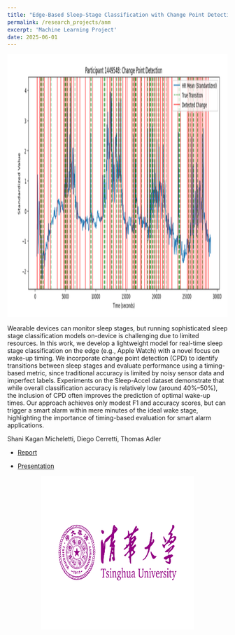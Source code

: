 ```yaml
---
title: "Edge-Based Sleep-Stage Classification with Change Point Detection 🛌"
permalink: /research_projects/anm
excerpt: 'Machine Learning Project'
date: 2025-06-01
---
```


<center><img src="/images/research_projects/anm.png" width="600" height="600" /></center>


Wearable devices can monitor sleep stages, but running sophisticated sleep stage classification models on-device is challenging due to limited resources. In this work, we develop a lightweight model for real-time sleep stage classification on the edge (e.g., Apple Watch) with a novel focus on wake-up timing. We incorporate change point detection (CPD) to identify transitions between sleep stages and evaluate performance using a timing-based metric, since traditional accuracy is limited by noisy sensor data and imperfect labels. Experiments on the Sleep-Accel dataset demonstrate that while overall classification accuracy is relatively low (around 40%–50%), the inclusion of CPD often improves the prediction of optimal wake-up times. Our approach achieves only modest F1 and accuracy scores, but can trigger a smart alarm within mere minutes of the ideal wake stage, highlighting the importance of timing-based evaluation for smart alarm applications.

Shani Kagan Micheletti, Diego Cerretti, Thomas Adler

* [Report](https://drive.google.com/file/d/10PWNeB0PoAYyqU7b0wKne5iIXcOg6v75/view?usp=drive_link)

* [Presentation](https://drive.google.com/file/d/1B3pLF3A_yqmJwR1YDtxAuxpa-oY4exyV/view?usp=drive_link)

<center><img src="/images/cv/th1.png" width="350" height="350" /></center>
